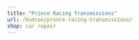 ```yaml
---
title: "Prince Racing Transmissions"
url: /hudson/prince-racing-transmissions/
shop: car repair
---
```

